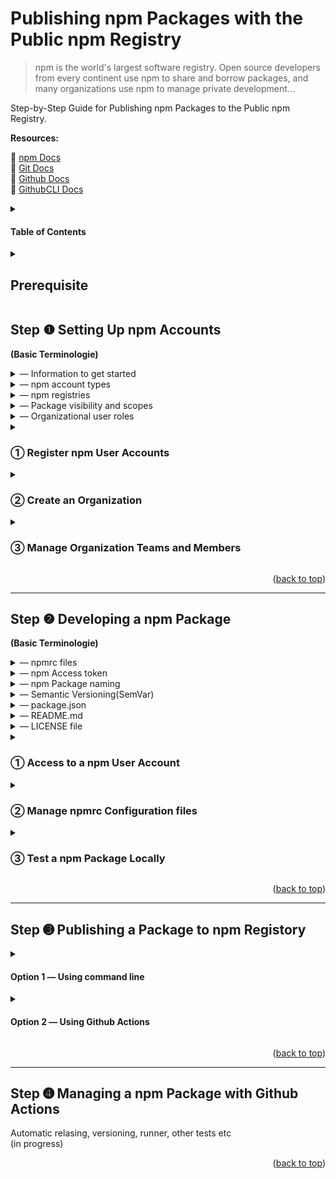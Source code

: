<div id="top"></div>

# Publishing npm Packages with the Public npm Registry

> npm is the world's largest software registry. Open source developers from every continent use npm to share and borrow packages, and many organizations use npm to manage private development...

Step-by-Step Guide for Publishing npm Packages to the Public npm Registry.

**Resources:**<br/>

:link: [npm Docs](https://docs.npmjs.com)<br />
:link: [Git Docs](https://git-scm.com/doc)<br />
:link: [Github Docs](https://docs.github.com)<br />
:link: [GithubCLI Docs](https://cli.github.com)

<details>
<summary><h4>Table of Contents</h4></summary>

[Prerequisite]()

[Step 1: Setting up npm Accounts]()

- [&#10112; Register npm User Accounts]()
- [&#10113; Create an Organization]()
- [&#10114; Manage Organization Teams and Members]()

[Step 2: Developing a npm Package]()

- [&#10112; Access to a npm User Account]()
- [&#10113; Manage npmrc Configuration files]()
- [&#10114; Test a npm Package Locally]()

[Step 3: Publishing a Package to npm Registory]()

- [Option 1 &horbar; Using command line]()
- [Option 2 &horbar; Using Github Actions]()

[Step 4: Managing a npm Package with Github Actions]()

</details>

<details>
<summary><h2>Prerequisite</h2></summary>

[Node.js](https://nodejs.org/en/) and the [npm CLI](https://docs.npmjs.com/cli/v8) are required to use the public npm registry.

The following command will outputs the Node.js and npm version numbers if its installed on the machine:

```
node -v && npm -v
```

(For more information: [Install](https://docs.npmjs.com/cli/v8/configuring-npm/install))

<p align="right">(<a href="#top">back to top</a>)</p>  
  
--- 
</details>

## Step &#10102; Setting Up npm Accounts

**(Basic Terminologie)**

<details>
<summary>&horbar; Information to get started</summary>

We need to prepare the following information prior to signing up for a new npm account.

<table>
  <thead>
    <tr>
      <th>Field</th>
      <th>Value</th>
    </tr>
  </thead>
  <tbody>
    <tr>
      <td>Username <br/><sup>(Required)</sup></td>
      <td>All lowercase letters and can contains digits and hyphens</td>
    </tr>
    <tr>
      <td>Email Address<br/><sup>(Required)</sup></td>
      <td>Registered email address is <strong>public</strong> and it'll be:
        <ul>
            <li>added to the metadata of our packages and visible to anyone who downloads them.</li>
            <li>used by npm for email notifications</li>
        </ul>
     </td>
    </tr>
    <tr>
      <td>Password <br/><sup>(Required)</sup></td>
      <td>At least 10 characters(with <a href="https://www.lastpass.com">Lastpass</a> and requires<a href="https://docs.npmjs.com/configuring-two-factor-authentication">2FA</a>)<br/>
      (For more information: <a href="https://docs.npmjs.com/creating-a-strong-password">Creating a strong password</a>)  
      </td>
    </tr>
    <tr>
      <td>Orgniazation Name <br/><sup>(Required)</sup></td>
      <td>All lowercase letters and can contains digits and hyphens<br/>(*This value cannot be the same as a username)</td>
      </td>
    </tr>
      <td>Billing Information<br/><sup>(Optional)</sup></td>
      <td>A paid account to publish private packages
      </td>
    </tr>
  </tbody>
</table>

---

</details>

<details>
<summary>&horbar; npm account types</summary>
  
npm offers a **free** account as well as a [monthly **paid** subscription](https://www.npmjs.com/products).
<table>
  <thead>
    <tr>
      <th>Free</th>
      <th><sup>For individuals</sup><br/>Pro<br/><sup>($7 per /mo)</sup></th>
      <th><sup>For teams / organizations</sup><br/>Team<br/><sup>($7 per user /mo)</sup></th>
      <th>Feature</th>
    </tr>
  </thead>
  <tbody>
    <tr>
      <td align="center">&#10003;</td>
      <td align="center">&#10003;</td>
      <td align="center">&#10003;</td>
      <td><strong>Unlimited Public Packages</strong> & Automatic Security Warnings</td>
    </tr>
    <tr>
      <td></td>
      <td align="center">&#10003;</td>
      <td align="center">&#10003;</td>
      <td><strong>Unlimited private packages</strong> & Unlimited Package-based Permissions</td>
    </tr>
    <tr>
      <td></td>
      <td></td>
      <td align="center">&#10003;</td>
      <td>Unlimited Team-based Permissons and Management</td>
    </tr>     
  </tbody>
</table>
    
--- 
</details>

<details>
<summary>&horbar; npm registries</summary>

There are **public** and **private npm registries** available to publish npm packages.

<table>
  <thead>
    <tr>
      <th>Type</th>
      <th></th>
    </tr>
  </thead>
  <tbody>
    <tr>
      <td><a href="https://docs.npmjs.com/about-the-public-npm-registry">public npm registry</a></td>
      <td> 
        The default registry<br/>
        <ul>
          <li>Publish public packages</li>
          <li>Registry URL https://registry.npmjs.org</li>
        </ul>
      </td>
    </tr>
    <tr>
      <td><a href="https://docs.npmjs.com/cli/v8/using-npm/registry#how-can-i-prevent-my-package-from-being-published-in-the-official-registry">private npm registry</a></td>
      <td>
        The private registry/proxy to:
        <ul>
          <li>Publish private packages</li>
          <li>Set up better security control</li>
          <li>Encapsulate business logic</li>
        </ul>
        Popular options include:<br/>
        <strong>Open source:</strong> <a href="https://docs.github.com/en/packages/working-with-a-github-packages-registry/working-with-the-npm-registry"><strong>Github Packages(recommended)</strong></a>, <a href="https://verdaccio.org">Verdaccio</a>, <a href="https://bit.dev">Bit</a><br/>
        <strong>Paid:</strong> <a href="https://www.npmjs.com/products">npm monthly subscription</a>, <a href="https://www.jfrog.com">Frog Bintray</a>, <a href="https://docs.myget.org">MyGet</a>    
      </td>
    </tr>
  </tbody>
</table>
  
(For more information: [Registry](https://docs.npmjs.com/cli/v8/using-npm/registry))  
  
---  
</details>

<details>
<summary>&horbar; Package visibility and scopes</summary>
  
>   Unscoped packages are always public. Private packages are always scoped. Scoped packages are private by default;...
  
We'll be publishing and managing the **organization scoped packages**. An organization sopced package are private by defailt. Thus, to publish our packages to the public npm registry, we'll need to explicitely set thier visibility to **public** upon publishing.
  
<table>
  <thead>
    <tr>
      <th>Visibility</th>
      <th>Namespace</th>
      <th>Cost</th>
      <th></th>
    </tr>
  </thead>
  <tbody>
    <tr>
      <td align="center">Public</td>
      <td align="center">global,<br/>User,<br/><strong>Organization</strong></td>
      <td align="center">Free</td>
      <td>
        A <a href="https://docs.npmjs.com/about-public-packages">public package</a> may be unscoped or scoped and is visible to everyone.
        <ul>
          <li>Unscoped public packages belong to the global public registry namespace</li>
          <li>Scoped public packages belong to a user or an organization namespace</li>
        </ul>
      </td>
    </tr>
    <tr>
      <td align="center">Private</td>
      <td align="center">User,<br/><strong>Organization</strong></td>
      <td align="center">Monthly Paid Subscription</td>
      <td>A <a href="https://docs.npmjs.com/about-private-packages">private package</a> belongs to a user or an organization namespace and is only visible to its account owner and its organization and selected collaborators.<br/> 
      </td>
    </tr>
  </tbody>
</table>
  
(For more information: [About scopes](https://docs.npmjs.com/about-scopes), [Packages scope access level and visibility](https://docs.npmjs.com/package-scope-access-level-and-visibility))

---

</details>

<details>
<summary>&horbar; Organizational user roles</summary>
  
There are three organizational user roles:
|Role|Permisson|
|:---:|---|
|Owner|who have all privileges and are responsible for managing organization members and billing|
|Admin|who are responsible for managing the team membership and package access|
|Member|who are merely responsible for creating and publishing packages|

(For more information: [Organization roles and permissions](https://docs.npmjs.com/organization-roles-and-permissions))

---

</details>

<details>
<summary><h3>&#10112; Register npm User Accounts</h3></summary>
  
  :link: [Creating a new user account on the public registry](https://docs.npmjs.com/creating-a-new-npm-user-account)
    
  **1 ) Create the CCDL User Account**
  
  This account will be used for creating an organiazation in the next step [&#10113; Create an Organization]().
  
  An email address used for this account is public facing and will be **visible** to anyone who downloads our packages.
  
  Once the organization is created, this account will be; 
  - converted to an **organization**(i.e. an **Organization Name** will be added to this account).
  - an **Owner user**(non-reassignable).
  - automatically added as a member of a team [**developers**](https://docs.npmjs.com/about-developers-team)
  
  e.g.)
  
  <strong>Username</strong>
  : ccdl-npm, ccdl-master, ccdl-super 
  
  <strong>Email Address</strong>
  : ccdl-npm@ccdatalab.org, npm@ccdatalab.org 
 
  <br/>
  
  
  **2 ) Create User Accounts for Collaborators**
  
  Each account will be used for either; 
  - an **Owner user** who manages the organizational tasks including bullings
  - an **Admin user** who manages team and package access in the organization.
  - a **Member user** who creates and publishes packages within the organizational scope.
  
  e.g.)
  
   <strong>Username</strong>
  : a Github contributor's username of our repository
  
   <strong>Email Address</strong>
  : an email address associated with the above Github account

---

</details>
  
<details>
<summary><h3>&#10113; Create an Organization</h3></summary>
   
  Depending on the needs, there are two ways in which we can create an organization.
  
  <details>
  <summary><strong>Option 1 &horbar; Add an organization to a newly created user account</strong></summary>
      
  :link: [Create an Organization](https://docs.npmjs.com/creating-an-organization)
  
  **1 ) Add an Organization Name to the CCDL user account**
 
  The Organization Name;
  - cannot be the same as the **Username** of this CCDL account.  
  - cannot be changed once it's created.
  - will be used as an <strong>organizational scope</strong>.

  <br/>  
    
  **2 ) Select an Account Plan**
  
  If publishing only scoped **public** packages with a minimal team management, then a **free** account will be sufficient. Otherwise, the **Team** product would be suitable.

**NOTE:** The account plan can be [upgraded](https://docs.npmjs.com/upgrading-to-a-paid-organization-plan) or [downgraded](https://docs.npmjs.com/downgrading-to-a-free-organization-plan) at anytime.

  <br/>  
    
  **3 ) Invite Members <sup>(optional)</sup>**
   
  We can invite a person to be a member of our organization using an existing **npm username** or an **email adress**(it can also be a non-npm email address and npm will ask the invitee to signup). The invitation will be sent out via an email which expires in 7 days and is revokable.
   
  Once the invitation has been accepted, we can reassign a different role or a team to that newly added member. 
    
  - A single user can belong to multiple teams or no team. 
  - Each role can be assigned to multiple users, whereas a single user cannot have multiple roles.  
    
  **IMPORTANT:** For the paid organization, adding a new member costs $7 per /mo for each new member.

---

  </details>
  
  <details>
  <summary><strong>Option 2 &horbar; Converting an already exsisting user account to an organization</strong></summary>
  
  :link: [Converting your user account to an organization](https://docs.npmjs.com/converting-your-user-account-to-an-organization)

The steps will be similar to **Option 1** except we'll need to come up with a new **Username** for this exsisting account, since this **Username** will be now used as an **Organization Name**.

**NOTE:** A **Username** and an **Organization Name** cannot have the same value.

---

  </details>
</details>

<details>
<summary><h3>&#10114; Manage Organization Teams and Members</h3></summary>
  
Managing teams and memberships can be done using the web interface or the npm CLI. 
  
**Note:** A user must be **Admin user** to manage teams and packages.  
  
<details>
<summary><strong>Option 1 &horbar; Using Web Interface</strong></summary><br/>
      
**&#10074; Managing Members**
  
- [Add Members](https://docs.npmjs.com/adding-members-to-your-organization)
  
- [Managing User Permission](https://docs.npmjs.com/managing-organization-permissions)
  
- [Remove Members](https://docs.npmjs.com/removing-members-from-your-organization)
  
<br/>  
  
**&#10074; Managing Teams** 
  
We can create and manage our custom teams:
  
- [Creating Teams](https://docs.npmjs.com/creating-teams)
  
- [Removing Teams](https://docs.npmjs.com/removing-teams)  
  
- [Adding Team Memmbers](https://docs.npmjs.com/adding-organization-members-to-teams) 
  
- [Removing Team Members](https://docs.npmjs.com/removing-organization-members-from-teams)  
 
- [Managing Team Access to Packages](https://docs.npmjs.com/managing-team-access-to-organization-packages)
  
<br/>  
  
**NOTE:** By default, the team [**developers**](https://docs.npmjs.com/about-developers-team) is automatically created with read/write access upon the creation of an organization and is nonremovable.   
  
---  
</details>

<details>
<summary><strong>Option 2 &horbar; Using command line</strong></summary><br/>

By using [`npm team`](https://docs.npmjs.com/cli/v8/commands/npm-team) command, we can manage teams. However, no support for managing package permissions.

</details> 
</details>

<p align="right">(<a href="#top">back to top</a>)</p>

---

## Step &#10103; Developing a npm Package

**(Basic Terminologie)**

<details>
<summary>&horbar; npmrc files</summary>

npmrc files are runtime configuration used by Node.js which can be utilized to optimize a development workflow and have four file types.

|                                            Type                                            | Path                  |                                                                                |
| :----------------------------------------------------------------------------------------: | --------------------- | ------------------------------------------------------------------------------ |
| [per-project](https://docs.npmjs.com/cli/v8/configuring-npm/npmrc#per-project-config-file) | /project/**.npmrc**   | It must be stored in the root of a project and only applies to that project    |
|    [per-user](https://docs.npmjs.com/cli/v8/configuring-npm/npmrc#per-user-config-file)    | ~/**.npmrc**          | It's stored in the user's home directory and overwrite a global npmrc settings |
|      [global](https://docs.npmjs.com/cli/v8/configuring-npm/npmrc#global-config-file)      | $PREFIX/etc/**npmrc** | It's a global setting accessed with `--global` or `-g` flag via Terminal       |
|    [builtin](https://docs.npmjs.com/cli/v8/configuring-npm/npmrc#built-in-config-file)     | path/to/npm/**npmrc** | It's an unchangeble 'builtin' file used by npm                                 |

**NOTE:** All npm config files are an ini-formatted list of `key = value` parameters.

(For more infromation: [npmrc](https://docs.npmjs.com/cli/v8/configuring-npm/npmrc) or view the manual via Terminal, run `npm help npmrc`)

---

</details>

<details>
<summary>&horbar; npm Access token</summary>

> An access token is a hexadecimal string that you can use to authenticate, and which gives you the right to install and/or publish your modules.

An [access token](https://docs.npmjs.com/about-access-tokens)(a hexadecimal string with an identifiable prefix `_npm`) can be used for authentication instead of using a npm username and password.

The npm CLI will auto-generate an temporary access token upon running the [`npm login`](https://docs.npmjs.com/cli/v8/commands/npm-adduser) command or we can [create our custom access token](https://docs.npmjs.com/creating-and-viewing-access-tokens) to privde a third-party temporary access to our npm packages.

e.g.) [Github Actions](https://docs.github.com/en/actions) using [secrets](https://docs.github.com/en/actions/security-guides/encrypted-secrets)

There is three token types:
|Type|Permisson|  
|---|---|
|Read-only| can only be used to download packages from the registry. It's recommended for automation and workflows for installing packages but not publising.
|Automation| can download and publish packages unless [2FA is configured](https://docs.npmjs.com/configuring-two-factor-authentication), it will not be enforced. It's recommended for automation workflows for publishing new packages.
|publish| can perform any action including downloading and publishing packages, and changing user settings or package settings. It's recommended for interactive workflows.

---

</details>

<details>  
<summary>&horbar; npm Package naming</summary>
 
A package name must;
- be lowercase and my contain hyphens
- be greater than zeroand less than or equal to 214 characters  
- not contain any non-URL-safe characters
- not start with . or _ unless it's a scoped package
- not contain any spaces  
- not contain `~)('!*` characters
- not be the same as a node.js/io.js core module or a reserved/blacklisted name

(For more information: [npm Package name guidelines](https://docs.npmjs.com/package-name-guidelines), [validate-npm-package-name](https://www.npmjs.com/package/validate-npm-package-name), [name field in package.json](https://docs.npmjs.com/cli/v8/configuring-npm/package-json#name))

---

</details>  
  
<details>
<summary>&horbar; Semantic Versioning(SemVar)</summary>
 
#### &#10074; Official(Normal) Release Version
**Schema:** MAJOR.MINOR.PATCH

<img width="318" alt="image" src="https://user-images.githubusercontent.com/31800566/181130537-13e28335-2d28-4737-8b0b-4ce476977a85.png">

| MAJOR                           | MINOR                                   | PATCH                         |
| :------------------------------ | :-------------------------------------- | :---------------------------- |
| Making incompatible API changes | Adding a new non-breaking functionality | Making a non-breaking bug fix |

**Spec:**

- X, Y, and Z are non-negative integers
- X cannot contain a leading zero
- A version number increases from 0-9 to 1.0
- As a version number increases, all the numbers to the right start back from 0.
- Once a versioned package has been released, any updates have to be released as a new version

#### &#10074; Beta Version

**Schema:** 0.MINOR.PATCH

A package with a **MAJOR** version 0 is considered to be unstable and to be before an official release.

<img width="224" alt="image" src="https://user-images.githubusercontent.com/31800566/181129636-cb62a522-fb4c-489e-b262-3202a43c972d.png">

#### &#10074; Pre-release Version

**Schema:** extensions to the MAJOR.MINOR.PATCH

**Spec:**

- It can be denoted by appending a hyphen and a series of dot-separated identifiers immediately following the patch version.
- Only ASCII alphanumerics and hyphens [0-9A-Za-z-] are allowed
- Identifiers cannot be empty

e.g.) 1.0.0-alpha, 1.0.0-alpha.1, 1.0.0-0.3.7, 1.0.0-x.7.z.92, 1.0.0-x-y-z.–.

(For more information: [Semantic Versioning v2](https://semver.org/))

---

</details>

<details>
<summary>&horbar; package.json</summary>

To setup a package.json for the npm package, the following fields should be included as minimal:

**&#10074; Required fields**

|                                      Field                                      | Value                                                       |
| :-----------------------------------------------------------------------------: | ----------------------------------------------------------- |
|    [`name`](https://docs.npmjs.com/cli/v6/configuring-npm/package-json#name)    | a name of the package and its scope                         |
| [`version`](https://docs.npmjs.com/cli/v6/configuring-npm/package-json#version) | a value _x.y.z_ following the [SemVer](https://semver.org/) |

**&#10074; Other fields**

|                                                     Field                                                     | Value                                                                                                                               |
| :-----------------------------------------------------------------------------------------------------------: | ----------------------------------------------------------------------------------------------------------------------------------- |
|           [`description`](https://docs.npmjs.com/cli/v6/configuring-npm/package-json#description-1)           | a desription of the package in string format and will be listed in `npm search`                                                     |
|                   [`main`](https://docs.npmjs.com/cli/v6/configuring-npm/package-json#main)                   | a path to an entry file of the package and by default `index.js`                                                                    |
|                [`script`](https://docs.npmjs.com/cli/v6/configuring-npm/package-json#scripts)                 | necessary scripts to run and manage the lifecycle of the package                                                                    |
|             [`repository`](https://docs.npmjs.com/cli/v6/configuring-npm/package-json#repository)             | a remote url of the package repository                                                                                              |
|               [`keywords`](https://docs.npmjs.com/cli/v6/configuring-npm/package-json#keywords)               | keywords of the package in an array of strings and will be listed in `npm search`                                                   |
| [people fields](https://docs.npmjs.com/cli/v6/configuring-npm/package-json#people-fields-author-contributors) | either `author`(a single person) or `contributors`(2 or more) which includes `name` and optionally `email` and `url` of each author |
|                   [`bugs`](https://docs.npmjs.com/cli/v6/configuring-npm/package-json#bugs)                   | a url to the repository issue tracker and / or an email address for reporting issues                                                |
|                [`license`](https://docs.npmjs.com/cli/v6/configuring-npm/package-json#license)                | a license for the package                                                                                                           |
|               [`homepage`](https://docs.npmjs.com/cli/v6/configuring-npm/package-json#homepage)               | a url to the package homepage, typically the README                                                                                 |

e.g.)

```
{
  "name": "@scope/pakage-name",
  "version": "1.0.0",
  "description": "A package for ....",
  "main": "index.js",
  "script": { ... },
  "dependencies" :  {...},
  "repository": {
    "type": "git",
    "url": "https://github.com/socope/pakage-name.git"
  },
  "keywords": [‘keyword1’, 'keyword2', 'keyword3'],
  "contributors" : [
    {
       "name": "contributors1",
       "email": "..."
    },
    {
       "name": "contributors2",
       "email": "..."
    }
 ],
 "license": "ISC",
 "bugs": {
    "url": "https://github.com/scope/pakage-namee/issues"
  },
 "homepage": "https://github.com/scope/pakage-name"
```

(For more information: [Creating a package.json file](https://docs.npmjs.com/creating-a-package-json-file), [package.json](https://docs.npmjs.com/cli/v8/configuring-npm/package-json))

---

</details>    
  
<details>
<summary>&horbar; README.md</summary>

> Your README file may include directions for installing, configuring, and using the code in your package, as well as any other information a user may find helpful.

Necessary information to be included:

- Project name and its description
- Package configuration and instructions
- Repository license
- Contribution guidelines

(For more information: [About package README files](https://docs.npmjs.com/about-package-readme-files), [About READMEs](https://docs.github.com/en/repositories/managing-your-repositorys-settings-and-features/customizing-your-repository/about-readmes), [Basic Markdown Syntax](https://docs.github.com/en/get-started/writing-on-github/getting-started-with-writing-and-formatting-on-github/basic-writing-and-formatting-syntax))

---

</details>     
  
<details>
<summary>&horbar; LICENSE file</summary>
 
> You can include an open source license in your repository to make it easier for other people to contribute.
  
To add a LICENSE file can be easily done via Github Web Interface:
- Create a new file and name it as `LICENSE` or `LICENSE.md`
- Select a license template from the list provided by Github 
- Commit the LICENSE file

(For more information: [Adding a license to a repository](https://docs.github.com/en/communities/setting-up-your-project-for-healthy-contributions/adding-a-license-to-a-repository))

---

</details>

<details>
<summary><h3>&#10112; Access to a npm User Account</h3></summary>
   
We can access to the registered npm account from a local device using the npm CLI.

**&#10074; Login to npm**

**1 )** Run the [`login`](https://docs.npmjs.com/cli/v8/commands/npm-adduser)(aliases: `adduser`) command. To specify an organization scope, use `--scope` flag:

- `OWNER` - the name of a user or an organization of the repository containing the project

```
npm login

npm login --scope@OWENER
```

<br />

**2 )** Follow the prompt and enter the username, password, email address, and a one-time password respectively.

The one-time password will either be sent to the registered email address or can be generated if [2FA](https://docs.npmjs.com/configuring-two-factor-authentication) is configured.

e.g.) In our case, we configure [2FA](https://docs.npmjs.com/accessing-npm-using-2fa) with [YubiKey](https://www.yubico.com)

After entering the valid username and email address, the npm CLI will output a URL with a ramdom hash:

```
npm notice Open https://www.npmjs.com/login/xxxxxxx to use your security key for authentication
Enter one-time password:
```

We can access the URL via a browser and follow the web interface to generate a one-time password using the [YubiKey](https://www.yubico.com) device.

<br />

**3 )** Upon successful login, the stdin outputs a message as follows:

```
Logged in as USERNAME on https://registry.npmjs.org/.
```

**NOTE:** By running [`npm login`](https://docs.npmjs.com/cli/v8/commands/npm-adduser), it will either auto-generate a **per-user .npmrc** with the registry and a temporary access token(whose value differs at each login) or write that information to an exsisting one(npm will also auto-generate an access token in the portal at [npmjs](https://www.npmjs.com)).

  <br />  
    
  **&#10074; Logout from npm**
  
  The [`logout`](https://docs.npmjs.com/cli/v7/commands/npm-logout) command logouts without outputting any message to stdout. 
  ```
  npm logout 
  
  npm logout --scope=@OWENER
  ```     
  
**NOTE:** By running [`npm logout`](https://docs.npmjs.com/cli/v8/commands/npm-logout), it will automatically remove a **per-user .npmrc**(if no other settings were added in that file) or delete the auto-generated line from the existing one(npm will also remove the auto-generated access token from the portal at [npmjs](https://www.npmjs.com)).     
    
<br />

**&#10074; Display the current user**

We can check the currently logged-in username with the [`whoami`](https://docs.npmjs.com/cli/v8/commands/npm-whoami) command:

```
npm whoami
```

---

</details>

<details>
<summary><h3>&#10113; Manage npmrc Configuration files</h3></summary>

The [`config`](https://docs.npmjs.com/cli/v8/commands/npm-config) command can be used to edit the contents of [npmrc](https://docs.npmjs.com/cli/v8/configuring-npm/npmrc) files.

**&#10074; List npmrc files**

We can utput the npmrc files using the sub-command [`list`](https://docs.npmjs.com/cli/v8/commands/npm-config#list).

To choose a preferred display format, use the `--l` (ini-formatted list) or `--json`(json format) flag:

```
npm config list -l
```

<details>
<summary><strong>per-project .npmcr</strong></summary>

A [per-project .npmrc](https://docs.npmjs.com/cli/v8/configuring-npm/npmrc#per-project-config-file) file must be created in the root of a project.

We can;

- manually create a local .npmrc.
- use the `config` along with the <code>--location <global|user|<strong>project</strong>></code> flag to open and edit the local .npmrc.

**&#10074; Open and edit per-project .npmrc**

We can open and edit the configuration file using the sub-command [`edit`](https://docs.npmjs.com/cli/v8/commands/npm-config#edit):

```
cd path/to/project && npm config edit --location project
```

---

</details>
  
<details>
<summary><strong>per-user .npmcr</strong></summary>
  
By default, the sub-command [`edit`](https://docs.npmjs.com/cli/v8/commands/npm-config#edit) opens a [per-user .npmrc](https://docs.npmjs.com/cli/v8/configuring-npm/npmrc#per-user-config-file).

**&#10074; Open and edit ~/.npmrc**

```
npm config edit
```

<br />
  
**&#10074; Set the value of a key**
  
We can assign the value of a key using the sub-command [`set`](https://docs.npmjs.com/cli/v8/commands/npm-config#set).
  
e.g.) Set a value of [`init-license`](https://docs.npmjs.com/cli/v8/using-npm/config#init-license)    
```
npm config set init-license "MIT" 
```

<br />
  
**&#10074; Get the value of a key**

We can display the value of a key using the sub-command [`get`](https://docs.npmjs.com/cli/v8/commands/npm-config#get).

e.g.) Display the value of `init-author-name`(https://docs.npmjs.com/cli/v8/using-npm/config#init-author-name)

```
npm config get init-author-name
```

**NOTE:** In case a project has already been initialized, delete the existing package.json and re-generate a new one to see new changes.

---

</details>
  
<details>
<summary><strong>global npmcr</strong></summary><br />
  
A global configuration will be overwitten by a [per-user .npmrc](https://docs.npmjs.com/cli/v8/configuring-npm/npmrc#per-user-config-file) file.

To edit a [global npmrc](https://docs.npmjs.com/cli/v8/configuring-npm/npmrc#global-config-file) file, use the `--global`, `-g`, or <code>--location <global|user|<strong>project</strong>></code> flag.

**&#10074; Open and edit global npmrc**

```
npm config -g edit
```

</details>

(For more information: [config](https://docs.npmjs.com/cli/v8/using-npm/config) or view the manual via Terminal, run `npm help config`)

</details>

<details>
<summary><h3>&#10114; Test a npm Package Locally</h3></summary>
  
It's important to test a npm package during the development phase and **before publishing it to the [public npm registry](https://docs.npmjs.com/about-the-public-npm-registry)**. 
  
There are several ways to test our packages locally:
  
<details>
<summary><strong>Option 1 &horbar; Symbolic linking a npm package</strong></summary>
 
<br />
  
**&#10074; Linking a package**
  
The [`link`](https://docs.npmjs.com/cli/v8/commands/npm-link) command allows us to install our own package to a project and test it iteratively without having to continually rebuild.
    
**1 ) Create a symlink of the package in the global folder**

Navitate to the root of the package directory and run the following:

- `PACKAGE-NAME` - the name of the npm package

```
cd ~/PACKAGE-NAME && npm link
```

It creates a global symlink which links to the package.

<br />
  
**2 ) Install the globally-installed package**  
  
Navigate to a project folder where you want to use this globally-installed package to and run the following:
  
**NOTE:** If a package name is prefixed with a [scope](https://docs.npmjs.com/cli/v8/using-npm/scope), it must be included upon linking.  
  
- `OWNER` - the name of a user or an organization of the repository containing the project  
  
```
npm link @OWNER/PACKAGE-NAME 
```  
    
It creates a symbolic link from the globally-installed `@OWNER/PACKAGE-NAME` to `node_modules/` of this project directory.
  
Once successfully linked, any changes made to the linked-package will instantly be mirrored in this project.
  
**NOTE:** By default, a symbloic linked package won't be saved as `dependencies` to package.json(for more information: [Caveat](https://docs.npmjs.com/cli/v8/commands/npm-link#caveat)).
  
<br />
  
**&#10074; Removing a linked-package**

Once testing is done, we can remove symbolic links using [`uninstall`](https://docs.npmjs.com/cli/v8/commands/npm-uninstall)(aliases: `unlink`) command.

**1 ) Unlink the linked-package from the project**

In the project directory, run the following to unlink the linked-package:

```
npm uninstall @OWNER/PACKAGE-NAME
```

<br /> 
  
**2 ) Delete the symbolic link**   
 
In the npm package directory, run the following to remove its symbolic link in the global folder.
  
```
npm uninstall  
```  
  
--- 
  
</details>  
  
<details>
<summary><strong>Option 2 &horbar; Packing a npm package</strong></summary>
  
Before publising a locally developed npm package to the [public npm registry](https://docs.npmjs.com/about-the-public-npm-registry)**, we can test it using the [`pack`](https://docs.npmjs.com/cli/v6/commands/npm-pack) command. 
  
**1 ) Create a tarball of the package**  
  
In the npm package directory, run the following to pack it into a tarball:
  
(To only see what will be packaged, use `--dry-run` flag) 
```
npm pack  
```  
  
It creates a tarball from a npm package as `<PACKAGE-NAME>-<VERSION>.tgz` and writes its filenames to stdout. Using this tarball, we can test our local package. 
   
<br />
  
**2 ) Install the local package using the tarball**  
  
Copy the tarball file into the root of a project folder where you want to install it.
  
And in the project folder, run the following:    
```
npm install <PACKAGE-NAME>-<VERSION>.tgz  
```  
  
It installs the local package using this tarball and add it to the `node_modules/` in this project directry instead of fetching the data from the [public npm registry](https://docs.npmjs.com/about-the-public-npm-registry), thus no need to be online to run the [`npm install`](https://docs.npmjs.com/cli/v8/commands/npm-install).    
  
**NOTE:**  Every time we make a change to the local package, we'll need to re-pack it and then re-install it to the project.
  
---  
  
</details>    
    
<details>
<summary><strong>Option 3 &horbar; Using workspaces</strong></summary>
  
By defining the [`workspaces`](https://docs.npmjs.com/cli/v8/configuring-npm/package-json#workspaces) in package.json, we can manage multiple linked packages from the local file system without manually using `npm link` to create and reference each symbolic link of packages.
  
**1 ) Add the local packages to in a project**  
  
Add local packages to a project folder where you want to install them.
  
e.g.) The directory structure of project `demo` which contains packages, `package_a` and `package_b`, in its sub-directory. 
  
```
package.json  
node_modules/  
packages/
  a/
    package.json
  b/
    package.json
```  
<br />
  
**2 ) Define workspaces in package json**
  
In the `demo`'s package.json, define the `workspaces` property and add the paths to those local packages:
  
```
"workspaces": ["./packages/a", "./packages/b"], 
```
  
<br />
  
**3 ) Link the local packages** 
  
By running the [`npm install`](https://docs.npmjs.com/cli/v8/commands/npm-install) command, it creates symbolic links of that local packages.
  
```
npm install  
```  
  
e.g.) Those packages are now included in `node_modules/` as linked packages. 
```
package.json  
node_modules/
  a/
  b/
packages/
```    
  
**4 ) Specify the workspace from the top-level**
  
By using the `--workspace=PAKCAGE-NAME` flag, we can run a command in the context of that specified workspace.

e.g.) Running the test defined in `a/package.json`.

```
 npm run test --workspace=a
```

To run a command in the context of all workspaces, use `--workspaces`:

```
npm run test --workspaces
```

It runs the tests defined in both `a/package.json` and `b/package.json`.

(For more information: [Workspaces](https://docs.npmjs.com/cli/v8/using-npm/workspaces))

</details>          
</details>

<p align="right">(<a href="#top">back to top</a>)</p>

---

## Step &#10124; Publishing a Package to npm Registory

<details>
<summary><h4>Option 1 &horbar; Using command line</h4></summary>
  
By using the [`npm publish`](https://docs.npmjs.com/cli/v8/commands/npm-publish) command, we can publish a local package. By default, an organization scoped package is private, thus we need to use the <code>--access <<strong>public</strong>|restricted></code> flag to explicitly set its access level to public upon publishing.
  
**IMPORTANT:** Before publisihg, make sure the local package is well tested and configured correctly. 
  
Navigate to the local package directory and run the following:
```
npm publish --access public
```
  
Once it's published succressfully, it can be installed by its name:
  
```
npm install @OWNER/PACKAGE-NAME  
```  
---
  
</details>
  
  
<details>
<summary><h4>Option 2 &horbar; Using Github Actions</h4></summary>
  
To use [Github Actions](https://github.com/features/actions), our npm package must be hosted in Github. 
  
(Skip [&#10112; Setup Github Repositories]() if they already exist.)  
  
<details>
<summary><h3>&#10112; Setup Github Repositories</h3></summary>
  
 **1 ) Initialize a local git repository**
  
 Navigate to the root of the local package and run the [`git init`](https://git-scm.com/docs/git-init) command:   
 ```
 git init
 ```  
  
<br />
  
**2 ) Create a Github repository for the local package**
  
We can manually create a new Github repository via the web interface or use the [`gh repo create`](https://cli.github.com/manual/gh_repo_create) command([install Github CLI](https://github.com/cli/cli#installation)).  
  
**&#10074; Create a new repository with Github CLI**
  
To create a remote repository in;  
- interactive mode, pass no arguments.
- non-interactive mode, pass the repository name and one of the `--public`, `--private`, or `--internal` flags. 
  
To add the remote repository to the local repository, pass the `--source <string>` flag.

- `REPOSITORY-NAME` - a name of the npm package without the organization scope
- `PATH-TO-LOCAL-REPO` - a path to the local repository(i.e. `.` in this case)

```
hg repo create REPOSITORY-NAME --private --source PATH-TO-LOCAL-REPO
```

<br />
  
**3 ) Push the local files to Github repository** 
  
Once the Github repository has been created, add a [.gitignore](https://git-scm.com/docs/gitignore) and commit our local files, then push them to this remote.
  
---  
</details> 
  
<details>
<summary><h3>&#10113; Setup Github Actions workflows</h3></summary>
  
**Resources:**
  
:link: [Github Marketplace](https://github.com/marketplace)   
:link: [Using workflows](https://docs.github.com/en/actions/using-workflows)  
      
  
**(Basic Terminologies)**

<details>
<summary>&horbar; YMAL</summary>

> [YAML](https://docs.github.com/en/actions/using-workflows/workflow-syntax-for-github-actions) is a human-friendly data serialization language for all programming languages.

Github Ations workflows use YAML syntax to define a workflow configuration.

- A YAML file extension is either **.yml** or **.yaml**.
- Workflow files are stored in `.github/workflows` directory of a Github repository.

(For more information: [Workflow syntax for GitHub Actions](https://docs.github.com/en/actions/using-workflows/workflow-syntax-for-github-actions), [Metadata syntax for GitHub Actions](https://docs.github.com/en/actions/creating-actions/metadata-syntax-for-github-actions))

---

</details>    
  
**1 ) Generate the npm Auth Token** 
  
We need to create our custom access token to privde Github temporary access to our npm packages. To create an access token is fairly simple and can be done using the web interface or the npm CLI.
  
Upon the token generation, make sure to;  
- choose the access token type as **publish**  
- copy the token value(only visible at the time of creation)  
  
<details>
<summary><strong>Option 1 &horbar; Using Web Interface</strong></summary>
 
- [Creating tokens on the website](https://docs.npmjs.com/creating-and-viewing-access-tokens) 
  
- [Viewing tokens on the website](https://docs.npmjs.com/creating-and-viewing-access-tokens#viewing-tokens-on-the-website)

---

</details>  
 
<details>
<summary><strong>Option 2 &horbar; Using command line</strong></summary>
 
- [Creating tokens on the website](https://docs.npmjs.com/creating-and-viewing-access-tokens)

- [Viewing tokens on the website](https://docs.npmjs.com/creating-and-viewing-access-tokens#viewing-tokens-on-the-website)

---

</details>    
  
<br/>  
  
**2 ) Store the npm Auth Token in Github**

:link: [Creating and using encrypted secrets](https://docs.github.com/en/actions/security-guides/encrypted-secrets#creating-encrypted-secrets-for-a-repository)

Add a new [secret](<[https://docs.github.com/en/rest/actions/secrets](https://docs.github.com/en/actions/security-guides/encrypted-secrets#about-encrypted-secrets)>) in Github and assign the value of the newly generated npm token. It's easy to generate a new token using the web interface.

Upon creating a new secret, make sure to;

- follow the [naming rules](https://docs.github.com/en/actions/security-guides/encrypted-secrets#naming-your-secrets)
- prefix with **NPM\_**(e.g. NPM_TOKEN, NPM_AUTH_TOKEN) as its general naming convention.

<br/>  
  
**3 ) Create a workflow file in the Github repository**   
  
In the root of the local package folder, create a `.github/workflows/NAME-OF-WORKFLOW.yml` file.
  
- `NAME-OF-WORKFLOW` - a name of the workflow(e.g. publish, push, etc)
  
```
package.json  
node_modules/  
.github/
  workflows/
    publish.yml
```    
  
<br/>
  
**4 ) Configure a workflow**    
  
We can configure Github Actions workflows to publish the npm package on each new release.
  
**&#10074; Creating a new release**  
  
:link: [Releasing Projects on Github](https://docs.github.com/en/repositories/releasing-projects-on-github)

> A Git tag is similar to a [Git reference](https://docs.github.com/en/rest/git/refs), but the Git commit that it points to never changes. Git tags are helpful when you want to point to specific releases. These endpoints allow you to read and write [tag objects](https://git-scm.com/book/en/v2/Git-Internals-Git-References#Tags) to your Git database on GitHub. The Git tags API only supports annotated [tag objects](https://git-scm.com/book/en/v2/Git-Internals-Git-References#Tags), not lightweight tags.

A new relase can be created manually using the web interface, or setup a workflow to automatically create a new release upon [tagging](https://git-scm.com/book/en/v2/Git-Basics-Tagging) prefixed with **v**, for instance(see [Step &#10125; Managing a npm Package with Github Actions]()).

<br/>  
   
**&#10074; Publishing a npm package**
  
:link: [Publishing packages to the npm registry](https://docs.github.com/en/actions/publishing-packages/publishing-nodejs-packages#publishing-packages-to-the-npm-registry)  
  
To trigger a workflow upon creation of release in Github repository, use the [`release`](https://docs.github.com/en/actions/using-workflows/events-that-trigger-workflows#release) event and its `Ativity types` set as `created`. Events can be defined in [**`on`**](https://docs.github.com/en/actions/using-workflows/workflow-syntax-for-github-actions#on) property. In a workflow, we can run any number of [**`jobs`**](https://docs.github.com/en/actions/using-workflows/workflow-syntax-for-github-actions#jobs) which run in parallel, as well as we can define any number of [**`steps`**](https://docs.github.com/en/actions/using-workflows/workflow-syntax-for-github-actions#jobsjob_idsteps) to be included in each job.
 
e.g.) Publishes a package to the [public npm registry](https://docs.npmjs.com/about-the-public-npm-registry) if [CI tests](https://docs.github.com/en/actions/automating-builds-and-tests/about-continuous-integration) pass.    
  
**publish.yml:**  
```yaml
name: Publish npm package to npmjs
on:
  release:
    types: [created]
jobs:
  build:
    runs-on: ubuntu-latest
    steps:
      - uses: actions/checkout@v3
      - uses: actions/setup-node@v3
        with:
          node-version: '16.x'
          registry-url: 'https://registry.npmjs.org'
      - name: Clean install dependencies
        run: rm -rf node_modules/ && yarn install --frozen-lockfile
      - name: Publish the package
        run: yarn npm publish --access public
        env:
          NODE_AUTH_TOKEN: ${{secrets.NPM_TOKEN}}
```

</details>  
</details>  
  
<p align="right">(<a href="#top">back to top</a>)</p>
  
---
  
## Step &#10125; Managing a npm Package with Github Actions

Automatic relasing, versioning, runner, other tests etc  
(in progress)

<p align="right">(<a href="#top">back to top</a>)</p>
